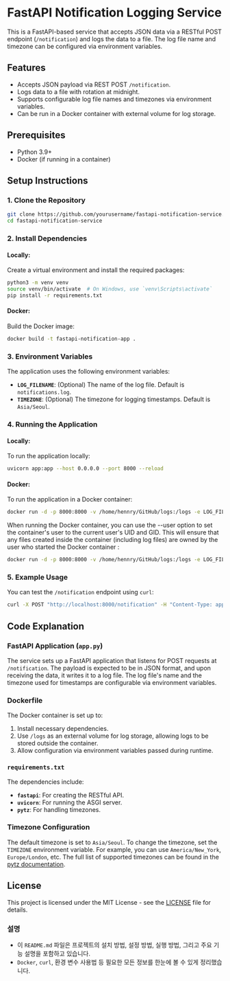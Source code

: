 # FastAPI Notification Logging Service

This is a FastAPI-based service that accepts JSON data via a RESTful POST endpoint (`/notification`) and logs the data to a file. The log file name and timezone can be configured via environment variables.

## Features
- Accepts JSON payload via REST POST `/notification`.
- Logs data to a file with rotation at midnight.
- Supports configurable log file names and timezones via environment variables.
- Can be run in a Docker container with external volume for log storage.

## Prerequisites
- Python 3.9+
- Docker (if running in a container)

## Setup Instructions

### 1. Clone the Repository

```bash
git clone https://github.com/yourusername/fastapi-notification-service.git
cd fastapi-notification-service
```

### 2. Install Dependencies

#### Locally:
Create a virtual environment and install the required packages:

```bash
python3 -m venv venv
source venv/bin/activate  # On Windows, use `venv\Scripts\activate`
pip install -r requirements.txt
```

#### Docker:
Build the Docker image:

```bash
docker build -t fastapi-notification-app .
```

### 3. Environment Variables

The application uses the following environment variables:

- **`LOG_FILENAME`**: (Optional) The name of the log file. Default is `notifications.log`.
- **`TIMEZONE`**: (Optional) The timezone for logging timestamps. Default is `Asia/Seoul`.

### 4. Running the Application

#### Locally:
To run the application locally:

```bash
uvicorn app:app --host 0.0.0.0 --port 8000 --reload
```

#### Docker:
To run the application in a Docker container:

```bash
docker run -d -p 8000:8000 -v /home/hennry/GitHub/logs:/logs -e LOG_FILENAME=noti.log -e TIMEZONE=Asia/Seoul fastapi-notification-app
```

When running the Docker container, you can use the --user option to set the container's user to the current user's UID and GID. This will ensure that any files created inside the container (including log files) are owned by the user who started the Docker container :

```bash
docker run -d -p 8000:8000 -v /home/hennry/GitHub/logs:/logs -e LOG_FILENAME=noti.log -e TIMEZONE=Asia/Seoul --user $(id -u):$(id -g) fastapi-notification-app
```

### 5. Example Usage

You can test the `/notification` endpoint using `curl`:

```bash
curl -X POST "http://localhost:8000/notification" -H "Content-Type: application/json" -d '{"message": "Test notification", "type": "info"}'
```

## Code Explanation

### FastAPI Application (`app.py`)

The service sets up a FastAPI application that listens for POST requests at `/notification`. The payload is expected to be in JSON format, and upon receiving the data, it writes it to a log file. The log file's name and the timezone used for timestamps are configurable via environment variables.

### Dockerfile

The Docker container is set up to:
1. Install necessary dependencies.
2. Use `/logs` as an external volume for log storage, allowing logs to be stored outside the container.
3. Allow configuration via environment variables passed during runtime.

### `requirements.txt`

The dependencies include:
- **`fastapi`**: For creating the RESTful API.
- **`uvicorn`**: For running the ASGI server.
- **`pytz`**: For handling timezones.

### Timezone Configuration

The default timezone is set to `Asia/Seoul`. To change the timezone, set the `TIMEZONE` environment variable. For example, you can use `America/New_York`, `Europe/London`, etc. The full list of supported timezones can be found in the [pytz documentation](https://pythonhosted.org/pytz/).

## License

This project is licensed under the MIT License - see the [LICENSE](LICENSE) file for details.


### 설명
- 이 `README.md` 파일은 프로젝트의 설치 방법, 설정 방법, 실행 방법, 그리고 주요 기능 설명을 포함하고 있습니다.
- `Docker`, `curl`, 환경 변수 사용법 등 필요한 모든 정보를 한눈에 볼 수 있게 정리했습니다.